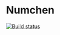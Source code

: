 # Numchen

[![Build status](https://ci.appveyor.com/api/projects/status/9f626m4dhuxlarqi/branch/master?svg=true)](https://ci.appveyor.com/project/mdsharpe/numchen/branch/master)
